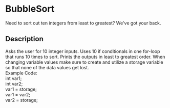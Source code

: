 # BubbleSort
Need to sort out ten integers from least to greatest? We've got your back.

## Description
Asks the user for 10 integer inputs. Uses 10 if conditionals in one for-loop that runs 10 times to sort. Prints the outputs in least to greatest order.
When changing variable values make sure to create and utilize a storage variable so that none of the data values get lost.   
Example Code:    
int var1;     
int var2;     
var1 = storage;     
var1 = var2;          
var2 = storage;


